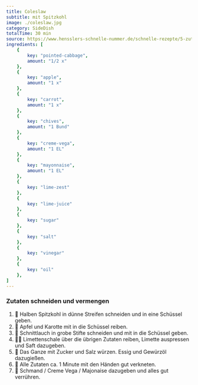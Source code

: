 ```yaml
---
title: Coleslaw
subtitle: mit Spitzkohl
image: ./coleslaw.jpg
category: SideDish
totalTime: 30 min
source: https://www.hensslers-schnelle-nummer.de/schnelle-rezepte/5-zutaten-in-15-minuten-rezepte-13/coleslaw-286
ingredients: [
    {
        key: "pointed-cabbage",
        amount: "1/2 x"
    },
    {
        key: "apple",
        amount: "1 x"
    },
    {
        key: "carrot",
        amount: "1 x"
    },
    {
        key: "chives",
        amount: "1 Bund"
    },
    {
        key: "creme-vega",
        amount: "1 EL"
    },
    {
        key: "mayonnaise",
        amount: "1 EL"
    },
    {
        key: "lime-zest"
    },
    {
        key: "lime-juice"
    },
    {
        key: "sugar"
    },
    {
        key: "salt"
    },
    {
        key: "vinegar"
    },
    {
        key: "oil"
    },
]
---
```


### Zutaten schneiden und vermengen

1. 🔪 Halben Spitzkohl in dünne Streifen schneiden und in eine Schüssel geben.
2. 🔪 Apfel und Karotte mit in die Schüssel reiben.
3. 🔪 Schnittlauch in grobe Stifte schneiden und mit in die Schüssel geben.
4. 🍋‍🟩 Limettenschale über die übrigen Zutaten reiben, Limette auspressen und Saft dazugeben.
5. 🧂 Das Ganze mit Zucker und Salz würzen. Essig und Gewürzöl dazugießen.
6. 🫳 Alle Zutaten ca. 1 Minute mit den Händen gut verkneten.
7. 🥣 Schmand / Creme Vega / Majonaise dazugeben und alles gut verrühren.